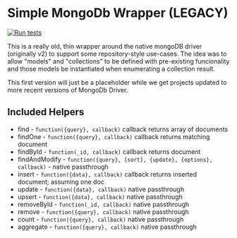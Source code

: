 # Simple MongoDb Wrapper (LEGACY)
[![Run tests](https://github.com/IWSLLC/mongo-repo/actions/workflows/tests.yml/badge.svg)](https://github.com/IWSLLC/mongo-repo/actions/workflows/tests.yml)

This is a really old, thin wrapper around the native mongoDB driver (originally v2) to support some repository-style use-cases.  The idea was to allow "models" and "collections" to be defined with pre-existing funcionality and those models be instantiated when enumerating a collection result.

This first version will just be a placeholder while we get projects updated to more recent versions of MongoDb Driver.


## Included Helpers
 - find          - `function({query}, callback)` callback returns array of documents
 - findOne       - `function({query}, callback)` callback returns matching document
 - findById      - `function(_id, callback)` callback returns document
 - findAndModify - `function({query}, [sort], {update}, {options}, callback)` - native passthrough
 - insert        - `function({data}, callback)`  callback returns inserted document; assuming one doc
 - update        - `function({data}, callback)`  native passthrough
 - upsert        - `function({data}, callback)`  native passthrough
 - removeById    - `function(_id, callback)` native passthrough
 - remove        - `function({query}, callback)` native passthrough
 - count         - `function({query}, callback)` native passthrough
 - aggregate     - `function({query}, callback)` native passthrough
